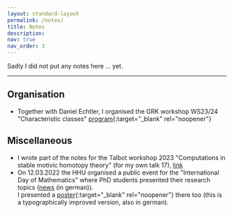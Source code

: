 ```yaml
---
layout: standard-layout
permalink: /notes/
title: Notes
description:
nav: true
nav_order: 3
---
```


Sadly I did not put any notes here ... yet.

***

## Organisation
- Together with Daniel Echtler, I organised the GRK workshop WS23/24 "Characteristic classes" [program](/assets/pdf/grk_workshop_charclasses.pdf){:target="_blank" rel="noopener"}

## Miscellaneous
- I wrote part of the notes for the Talbot workshop 2023 "Computations in stable motivic homotopy theory" (for my own talk 17), [link](https://sites.google.com/view/talbotworkshop/past-talbots/talbot-2023)
- On 12.03.2022 the HHU organised a public event for the "International Day of Mathematics"  where PhD students presented their research topics ([news](https://www.hhu.de/news-einzelansicht/so-innovativ-und-spannend-kann-mathematik-sein) (in german)). <br/> I presented a [poster](/assets/pdf/Poster_TagDerMathematik.pdf){:target="_blank" rel="noopener"} there too (this is a typographically improved version, also in german).
